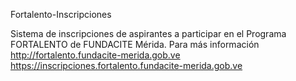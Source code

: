 Fortalento-Inscripciones

Sistema de inscripciones de aspirantes a participar en el Programa FORTALENTO de FUNDACITE Mérida. 
Para más información http://fortalento.fundacite-merida.gob.ve https://inscripciones.fortalento.fundacite-merida.gob.ve


